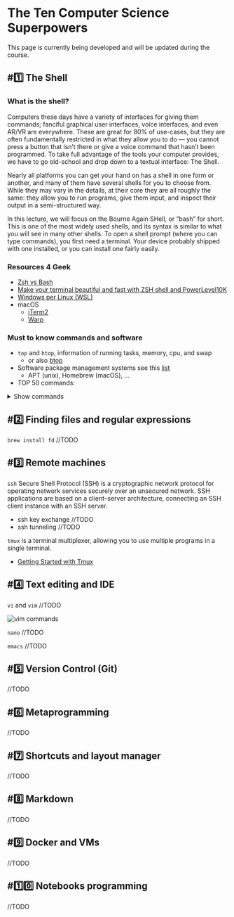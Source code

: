 # The Ten Computer Science Superpowers 
This page is currently being developed and will be updated during the course.

## \#1️⃣ The Shell

### What is the shell?

Computers these days have a variety of interfaces for giving them commands; fanciful graphical user interfaces, voice interfaces, and even AR/VR are everywhere. These are great for 80% of use-cases, but they are often fundamentally restricted in what they allow you to do — you cannot press a button that isn’t there or give a voice command that hasn’t been programmed. To take full advantage of the tools your computer provides, we have to go old-school and drop down to a textual interface: The Shell.

Nearly all platforms you can get your hand on has a shell in one form or another, and many of them have several shells for you to choose from. While they may vary in the details, at their core they are all roughly the same: they allow you to run programs, give them input, and inspect their output in a semi-structured way.

In this lecture, we will focus on the Bourne Again SHell, or “bash” for short. This is one of the most widely used shells, and its syntax is similar to what you will see in many other shells. To open a shell prompt (where you can type commands), you first need a terminal. Your device probably shipped with one installed, or you can install one fairly easily.

### Resources 4 Geek
- [Zsh vs Bash](https://www.geeksforgeeks.org/bash-scripting-difference-between-zsh-and-bash/)
- [Make your terminal beautiful and fast with ZSH shell and PowerLevel10K](https://medium.com/@shivam1/make-your-terminal-beautiful-and-fast-with-zsh-shell-and-powerlevel10k-6484461c6efb)
- [Windows per Linux (WSL) ](https://learn.microsoft.com/it-it/windows/wsl/)
- macOS
  - [iTerm2](https://iterm2.com/)
  - [Warp](https://www.warp.dev/)

### Must to know commands and software

- ```top``` and ```htop```, information of running tasks, memory, cpu, and swap
  - or also [btop](https://github.com/aristocratos/btop)
- Software package management systems see this [list](https://en.wikipedia.org/wiki/List_of_software_package_management_systems)
  - APT (unix), Homebrew (macOS), ...
- TOP 50 commands:
<details><summary>Show commands</summary>

  1.  **ls** - The most frequently used command in Linux to list directories
  2.  **pwd** - Print working directory command in Linux
  3.  **cd** - Linux command to navigate through directories
  4.  **mkdir** - Command used to create directories in Linux
  5.  **mv** - Move or rename files in Linux
  6.  **cp** - Similar usage as mv but for copying files in Linux
  7.  **rm** - Delete files or directories
  8.  **touch** - Create blank/empty files
  9.  **ln** - Create symbolic links (shortcuts) to other files
  10.  **cat** - Display file contents on the terminal
  11.  **clear** - Clear the terminal display
  12.  **echo** - Print any text that follows the command
  13.  **less** - Linux command to display paged outputs in the terminal
  14.  **man** - Access manual pages for all Linux commands
  15.  **uname** - Linux command to get basic information about the OS
  16.  **whoami** - Get the active username
  17.  **tar** - Command to extract and compress files in Linux
  18.  **grep** - Search for a string within an output
  19.  **head** - Return the specified number of lines from the top
  20.  **tail** - Return the specified number of lines from the bottom
  21.  **diff** - Find the difference between two files
  22.  **cmp** - Allows you to check if two files are identical
  23.  **comm** - Combines the functionality of diff and cmp
  24.  **sort** - Linux command to sort the content of a file while outputting
  25.  **export** - Export environment variables in Linux
  26.  **zip** - Zip files in Linux
  27.  **unzip** - Unzip files in Linux
  28.  **ssh** - Secure Shell command in Linux
  29.  **service** - Linux command to start and stop services
  30.  **ps** - Display active processes
  31.  **kill and killall** - Kill active processes by process ID or name
  32.  **df** - Display disk filesystem information
  33.  **mount** - Mount file systems in Linux
  34.  **chmod** - Command to change file permissions
  35.  **chown** - Command for granting ownership of files or folders
  36.  **ifconfig** - Display network interfaces and IP addresses
  37.  **traceroute** - Trace all the network hops to reach the destination
  38.  **wget** - Direct download files from the internet
  39.  **ufw** - Firewall command
  40.  **iptables** - Base firewall for all other firewall utilities to interface with
  41.  **apt, pacman, yum, rpm** - Package managers depending on the distro
  42.  **sudo** - Command to escalate privileges in Linux
  43.  **cal** - View a command-line calendar
  44.  **alias -** Create custom shortcuts for your regularly used commands
  45.  **dd** - Majorly used for creating bootable USB sticks
  46.  **whereis** - Locate the binary, source, and manual pages for a command
  47.  **whatis** - Find what a command is used for
  48.  **top** - View active processes live with their system usage
  49.  **useradd and usermod** - Add new user or change existing users data
  50.  **passwd** - Create or update passwords for existing users
</details>

## \#2️⃣ Finding files and regular expressions
```brew install fd```
//TODO
## \#3️⃣ Remote machines

```ssh``` Secure Shell Protocol (SSH) is a cryptographic network protocol for operating network services securely over an unsecured network. SSH applications are based on a client–server architecture, connecting an SSH client instance with an SSH server.
- ssh key exchange //TODO
- ssh tunneling //TODO

```tmux``` is a terminal multiplexer, allowing you to use multiple programs in a single terminal.
- [Getting Started with Tmux](https://github.com/tmux/tmux/wiki/Getting-Started)

## \#4️⃣ Text editing and IDE
```vi``` and ```vim``` //TODO

![vim commands](data/vim.png)

```nano``` //TODO

```emacs``` //TODO

## \#5️⃣ Version Control (Git)
//TODO
## \#6️⃣ Metaprogramming
//TODO
## \#7️⃣ Shortcuts and layout manager
//TODO
## \#8️⃣ Markdown
//TODO
## \#9️⃣ Docker and VMs
//TODO
## \#1️⃣0️⃣ Notebooks programming
//TODO